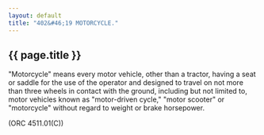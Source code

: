 ```yaml
---
layout: default 
title: "402&#46;19 MOTORCYCLE."
---
```


{{ page.title }}
----------------

"Motorcycle" means every motor vehicle, other than a tractor, having a
seat or saddle for the use of the operator and designed to travel on not
more than three wheels in contact with the ground, including but not
limited to, motor vehicles known as "motor-driven cycle," "motor
scooter" or "motorcycle" without regard to weight or brake horsepower.

(ORC 4511.01(C))
